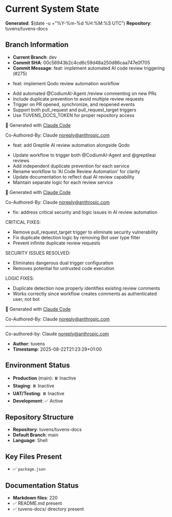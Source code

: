 # Current System State
**Generated**: $(date -u +"%Y-%m-%d %H:%M:%S UTC")
**Repository**: tuvens/tuvens-docs

## Branch Information
- **Current Branch**: dev
- **Commit SHA**: 00c56943b2c4cd6c59d48a250d86caa747e0f705
- **Commit Message**: feat: implement automated AI code review triggering (#275)

* feat: implement Qodo review automation workflow

- Add automated @CodiumAI-Agent /review commenting on new PRs
- Include duplicate prevention to avoid multiple review requests
- Trigger on PR opened, synchronize, and reopened events
- Support both pull_request and pull_request_target triggers
- Use TUVENS_DOCS_TOKEN for proper repository access

🤖 Generated with [Claude Code](https://claude.ai/code)

Co-Authored-By: Claude <noreply@anthropic.com>

* feat: add Greptile AI review automation alongside Qodo

- Update workflow to trigger both @CodiumAI-Agent and @greptileai reviews
- Add independent duplicate prevention for each service
- Rename workflow to 'AI Code Review Automation' for clarity
- Update documentation to reflect dual AI review capability
- Maintain separate logic for each review service

🤖 Generated with [Claude Code](https://claude.ai/code)

Co-Authored-By: Claude <noreply@anthropic.com>

* fix: address critical security and logic issues in AI review automation

CRITICAL FIXES:
- Remove pull_request_target trigger to eliminate security vulnerability
- Fix duplicate detection logic by removing Bot user type filter
- Prevent infinite duplicate review requests

SECURITY ISSUES RESOLVED:
- Eliminates dangerous dual trigger configuration
- Removes potential for untrusted code execution

LOGIC FIXES:
- Duplicate detection now properly identifies existing review comments
- Works correctly since workflow creates comments as authenticated user, not bot

🤖 Generated with [Claude Code](https://claude.ai/code)

Co-Authored-By: Claude <noreply@anthropic.com>

---------

Co-authored-by: Claude <noreply@anthropic.com>
- **Author**: tuvens
- **Timestamp**: 2025-08-22T21:23:29+01:00

## Environment Status
- **Production** (main): ⏸️ Inactive
- **Staging**: ⏸️ Inactive
- **UAT/Testing**: ⏸️ Inactive
- **Development**: ✅ Active

## Repository Structure
- **Repository**: tuvens/tuvens-docs
- **Default Branch**: main
- **Language**: Shell

## Key Files Present
- ✅ `package.json`

## Documentation Status
- **Markdown files**: 220
- ✅ README.md present
- ✅ tuvens-docs/ directory present
